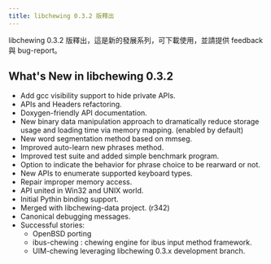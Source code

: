 ```yaml
---
title: libchewing 0.3.2 版釋出
---
```

libchewing 0.3.2 版釋出，這是新的發展系列，可下載使用，並請提供 feedback 與 bug-report。

What's New in libchewing 0.3.2
---------------------------------------------------------
* Add gcc visibility support to hide private APIs.
* APIs and Headers refactoring.
* Doxygen-friendly API documentation.
* New binary data manipulation approach to dramatically reduce storage usage and loading time via memory mapping. (enabled by default)
* New word segmentation method based on mmseg.
* Improved auto-learn new phrases method.
* Improved test suite and added simple benchmark program.
* Option to indicate the behavior for phrase choice to be rearward or not.
* New APIs to enumerate supported keyboard types.
* Repair improper memory access.
* API united in Win32 and UNIX world.
* Initial Pythin binding support.
* Merged with libchewing-data project. (r342)
* Canonical debugging messages.
* Successful stories:
    * OpenBSD porting
    * ibus-chewing : chewing engine for ibus input method framework.
    * UIM-chewing leveraging libchewing 0.3.x development branch.
